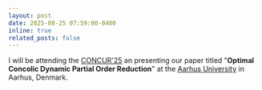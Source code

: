 ```yaml
---
layout: post
date: 2025-08-25 07:59:00-0400
inline: true
related_posts: false
---
```


I will be attending the [CONCUR'25](https://conferences.au.dk/confest2025/concur) an presenting our paper titled "**Optimal Concolic Dynamic Partial Order Reduction**" at the [Aarhus University](https://www.au.dk/en/) in Aarhus, Denmark.
